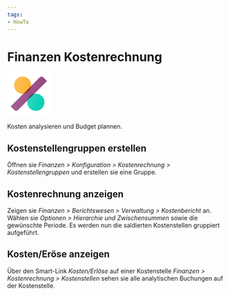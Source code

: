 ```yaml
---
tags:
- HowTo
---
```

# Finanzen Kostenrechnung
![icons_odoo_account_accountant](assets/icons_odoo_account_accountant.png)

Kosten analysieren und Budget plannen.  

## Kostenstellengruppen erstellen

Öffnen sie *Finanzen > Konfiguration > Kostenrechnung > Kostenstellengruppen* und erstellen sie eine Gruppe.

## Kostenrechnung anzeigen

Zeigen sie *Finanzen > Berichtswesen > Verwaltung > Kostenbericht* an. Wählen sie *Optionen > Hierarchie und Zwischensummen*  sowie die gewünschte Periode. Es werden nun die saldierten Kostenstellen gruppiert aufgeführt.

## Kosten/Eröse anzeigen

Über den Smart-Link *Kosten/Erlöse* auf einer Kostenstelle *Finanzen > Kostenrechnung > Kostenstellen* sehen sie alle analytischen Buchungen auf der Kostenstelle.